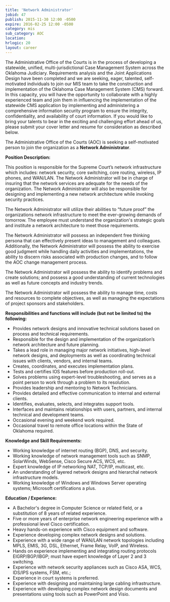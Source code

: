 ```yaml
---
title: 'Network Administrator'
jobid: 47
publish: 2015-11-30 12:00 -0500
expire: 2016-02-25 12:00 -0500
category: mis
sub_category: AOC
location: 
hrlogic: 20
layout: career
---
```

<p>The Administrative Office of the Courts is in the process of developing a statewide, unified, multi-jurisdictional Case Management System across the Oklahoma Judiciary.  Requirements analysis and the Joint Applications Design have been completed and we are seeking, eager, talented, self-motivated individuals to join our MIS team to take the construction and implementation of the Oklahoma Case Management System (CMS) forward.  In this capacity, you will have the opportunity to collaborate with a highly experienced team and join them in influencing the implementation of the statewide CMS application by implementing and administering a comprehensive information security program to ensure the integrity, confidentiality, and availability of court information.  If you would like to bring your talents to bear in the exciting and challenging effort ahead of us, please submit your cover letter and resume for consideration as described below.</p>
<p>The Administrative Office of the Courts (AOC) is seeking a self-motivated person to join the organization as a <strong>Network Administrator</strong>.  
</p>
<p><strong>Position Description:</strong></p>
<p>This position is responsible for the Supreme Court’s network infrastructure which includes: network security, core switching, core routing, wireless, IP phones, and WAN/LAN.  The Network Administrator will be in charge of insuring that the network services are adequate for the needs of the organization.  The Network Administrator will also be responsible for designing and implementing a new network architecture while invoking security practices. </p>
<p>The Network Administrator will utilize their abilities to “future proof” the organizations network infrastructure to meet the ever-growing demands of tomorrow.  The employee must understand the organization's strategic goals and institute a network architecture to meet those requirements.   
</p>
<p>The Network Administrator will possess an independent free thinking persona that can effectively present ideas to management and colleagues.  Additionally, the Network Administrator will possess the ability to exercise good judgment while handling daily activities and implementations, the ability to discern risks associated with production changes, and to follow the AOC change management process.    
</p>
<p>The Network Administrator will possess the ability to identify problems and create solutions; and possess a good understanding of current technologies as well as future concepts and industry trends.  
</p>
<p>The Network Administrator will possess the ability to manage time, costs and resources to complete objectives, as well as managing the expectations of project sponsors and stakeholders.   
</p>
<p><strong>Responsibilities and functions will include (but not be limited to) the following:</strong></p>
<ul>
<li>Provides network designs and innovative technical solutions based on process and technical requirements.</li>
<li>Responsible for the design and implementation of the organization’s network architecture and future planning.</li>
<li>Takes a lead role in managing major network initiatives, high-level network designs, and deployments as well as coordinating technical issues with clients, vendors, and internal teams.</li>
<li>Creates, coordinates, and executes implementation plans.</li>
<li>Tests and certifies IOS features before production roll-out.</li>
<li>Solves problems using expert-level troubleshooting, and serves as a point person to work through a problem to its resolution.</li>
<li>Provides leadership and mentoring to Network Technicians.</li>
<li>Provides detailed and effective communication to internal and external clients.</li>
<li>Identifies, evaluates, selects, and integrates support tools.</li>
<li>Interfaces and maintains relationships with users, partners, and internal technical and development teams.</li>
<li>Occasional evening and weekend work required.</li>
<li>Occasional travel to remote office locations within the State of Oklahoma required.</li>
</ul>
<p><strong>Knowledge and Skill Requirements:</strong></p>
<ul>
<li>Working knowledge of internet routing (BGP), DNS, and security.</li>
<li>Working knowledge of network management tools such as SNMP, SolarWinds, WebSense, Cisco Secure ACS, WCS, etc.</li>
<li>Expert knowledge of IP networking NAT, TCP/IP, multicast, etc.</li>
<li>An understanding of layered network designs and hierarchal network infrastructure models.</li>
<li>Working knowledge of Windows and Windows Server operating systems; Microsoft certifications a plus.</li>
</ul>
<p><strong>Education / Experience:</strong></p>
<ul>
<li>A Bachelor's degree in Computer Science or related field, or a substitution of 8 years of related experience.</li>
<li>Five or more years of enterprise network engineering experience with a professional level Cisco certification.</li>
<li>Heavy hands-on experience with Cisco equipment and software.</li>
<li>Experience developing complex network designs and solutions.</li>
<li>Experience with a wide range of WAN/LAN network topologies including MPLS, EMIS, 3G, DSL, Ethernet, Frame Relay, VoIP, and Wireless.</li>
<li>Hands on experience implementing and integrating routing protocols EIGRP/BGP/IBGP; must have expert knowledge of Layer 2 and 3 switching.</li>
<li>Experience with network security appliances such as Cisco ASA, WCS, IDS/IPS systems, FSM, etc.;</li>
<li>Experience in court systems is preferred.</li>
<li>Experience with designing and maintaining large cabling infrastructure.</li>
<li>Experience with developing complex network design documents and presentations using tools such as PowerPoint and Visio.</li></ul>